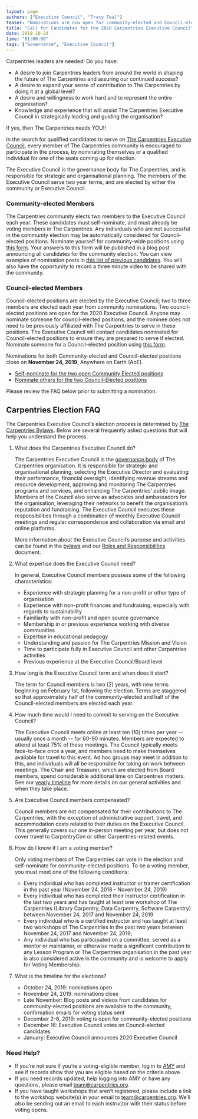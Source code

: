 ```yaml
---
layout: page
authors: ["Executive Council", "Tracy Teal"]
teaser: "Nominations are now open for community-elected and Council-elected positions"
title: "Call for Candidates for the 2020 Carpentries Executive Council"
date: 2019-10-24
time: "01:00:00"
tags: ["Governance", "Executive Council"]
---
```



Carpentries leaders are needed! Do you have:

- A desire to join Carpentries leaders from around the world in shaping the future of The Carpentries and assuring our continued success?
- A desire to expand your sense of contribution to The Carpentries by doing it at a global level?
- A desire and willingness to work hard and to represent the entire organisation?
- Knowledge and experience that will assist The Carpentries Executive Council in strategically leading and guiding the organisation?

If yes, then The Carpentries needs YOU!!


In the search for qualified candidates to serve on [The Carpentries Executive Council](https://carpentries.org/governance/), every member of The Carpentries community is encouraged to participate in the process, by nominating themselves or a qualified individual for one of the seats coming up for election. 

The Executive Council is the governance body for The Carpentries, and is responsible for strategic and organisational planning. The members of the Executive Council serve two year terms, and are elected by either the community or Executive Council. 

### Community-elected Members

The Carpentries community elects two members to the Executive Council each year.  These candidates must self-nominate, and must already be voting members in The Carpentries. Any individuals who are not successful in the community election may be automatically considered for Council-elected positions. Nominate yourself for community-wide positions using [this form](https://docs.google.com/forms/d/e/1FAIpQLSewYhQbsN-KOHYYuDg67HozFxBKWYj4nqmO-pkOIRiaIrizag/viewform). Your answers to this form will be published in a blog post announcing all candidates for the community election. You can view examples of nomination posts in [this list of previous candidates](https://software-carpentry.org/blog/2017/11/sc-candidates-2018.html). You will also have the opportunity to record a three minute video to be shared with the community.

### Council-elected Members
 
Council-elected positions are elected by the Executive Council; two to three members are elected each year from community nominations. Two council-elected positions are open for the 2020 Executive Council. Anyone may nominate someone for council-elected positions, and the nominee does not need to be previously affiliated with The Carpentries to serve in these positions. The Executive Council will contact candidates nominated for Council-elected positions to ensure they are prepared to serve if elected. Nominate someone for a Council-elected position using [this form](https://docs.google.com/forms/d/e/1FAIpQLSekjBS9pR0k2HO3VVfCk7sOiOHcJbruw6O6BJCr_pA8bwqgWQ/viewform).

Nominations for both Community-elected and Council-elected positions close on **November 24, 2019**, Anywhere on Earth (AoE). 

- [Self-nominate for the two open Community Elected positions](https://docs.google.com/forms/d/e/1FAIpQLSewYhQbsN-KOHYYuDg67HozFxBKWYj4nqmO-pkOIRiaIrizag/closedform)
- [Nominate others for the two Council-Elected positions](https://docs.google.com/forms/d/e/1FAIpQLSekjBS9pR0k2HO3VVfCk7sOiOHcJbruw6O6BJCr_pA8bwqgWQ/viewform)

Please review the FAQ below prior to submitting a nomination.

## Carpentries Election FAQ

The Carpentries Executive Council’s election process is determined by [The Carpentries Bylaws](https://docs.carpentries.org/topic_folders/governance/bylaws.html). Below are several frequently asked questions that will help you understand the process.

1. What does the Carpentries Executive Council do?

    The Carpentries Executive Council is the [governance body](https://carpentries.org/blog/2018/09/executive-committee-structure/) of The Carpentries organisation. It is responsible for strategic and organisational planning, selecting the Executive Director and evaluating their performance, financial oversight, identifying revenue streams and resource development, approving and monitoring The Carpentries programs and services, and enhancing The Carpentries’ public image. Members of the Council also serve as advocates and ambassadors for the organisation, leveraging their networks to benefit the organisation’s reputation and fundraising. The Executive Council executes these responsibilities through a combination of monthly Executive Council meetings and regular correspondence and collaboration via email and online platforms.

    More information about the Executive Council’s purpose and activities can be found in the [bylaws](https://docs.carpentries.org/topic_folders/governance/bylaws.html#executive-council) and our [Roles and Responsibilities](https://github.com/carpentries/executive-council-info/blob/master/process/roles_responsibilities.md) document.

2. What expertise does the Executive Council need?

    In general, Executive Council members possess some of the following characteristics:
    - Experience with strategic planning for a non-profit or other type of organisation
    - Experience with non-profit finances and fundraising, especially with regards to sustainability
    - Familiarity with non-profit and open source governance
    - Membership in or previous experience working with diverse communities
    - Expertise in educational pedagogy
    - Understanding and passion for The Carpentries Mission and Vision
    - Time to participate fully in Executive Council and other Carpentries activities
    - Previous experience at the Executive Council/Board level

3. How long is the Executive Council term and when does it start?

    The term for Council members is two (2) years, with new terms beginning on February 1st, following the election. Terms are staggered so that approximately half of the community-elected and half of the Council-elected members are elected each year.

4. How much time would I need to commit to serving on the Executive Council?

    The Executive Council meets online at least ten (10) times per year -- usually once a month -- for 60-90 minutes. Members are expected to attend at least 75% of these meetings. The Council typically meets face-to-face once a year, and members need to make themselves available for travel to this event. Ad hoc groups may meet in addition to this, and individuals will all be responsible for taking on work between meetings. The Chair and Treasurer, which are elected from Board members, spend considerable additional time on Carpentries matters. See our [yearly timeline](https://github.com/carpentries/executive-council-info/blob/master/process/timeline.md) for more details on our general activities and when they take place.

5. Are Executive Council members compensated?

    Council members are not compensated for their contributions to The Carpentries, with the exception of administrative support, travel, and accommodation costs related to their duties on the Executive Council. This generally covers our one in-person meeting per year, but does not cover travel to CarpentryCon or other Carpentries-related events.

6. How do I know if I am a voting member?

    Only voting members of The Carpentries can vote in the election and self-nominate for community-elected positions. To be a voting member, you must meet one of the following conditions:
    
    - Every individual who has completed instructor or trainer certification in the past year (November 24, 2018 - November 24, 2019)
    - Every individual who has completed their instructor certification in the last two years and has taught at least one workshop of The Carpentries (Library Carpentry, Data Carpentry, Software Carpentry) between November 24, 2017 and November 24, 2019
    - Every individual who is a certified instructor and has taught at least two workshops of The Carpentries in the past two years  between November 24, 2017 and November 24, 2019;
    - Any individual who has participated on a committee, served as a mentor or maintainer, or otherwise made a significant contribution to any Lesson Program or The Carpentries organisation in the past year is also considered active in the community and is welcome to apply for Voting Membership.


7. What is the timeline for the elections?

    - October 24, 2019: nominations open
    - November 24, 2019: nominations close
    - Late November: Blog posts and videos from candidates for community-elected positions are available to the community, confirmation emails for voting status sent
    - December 2-6, 2019: voting is open for community-elected positions
    - December 16: Executive Council votes on Council-elected candidates
    - January: Executive Council announces 2020 Executive Council


### Need Help?

- If you’re not sure if you’re a voting-eligible member, log in to [AMY](https://amy.carpentries.org/account/login/) and see if records show that you are eligible based on the criteria above. 
- If you need records updated, help logging into AMY or have any questions, please email [team@carpentries.org](mailto:team@carpentries.org). 
- If you have taught workshops that aren’t registered, please include a link to the workshop website(s) in your email to [team@carpentries.org](mailto:team@carpentries.org). We’ll also be sending out an email to each instructor with their status before voting opens.


